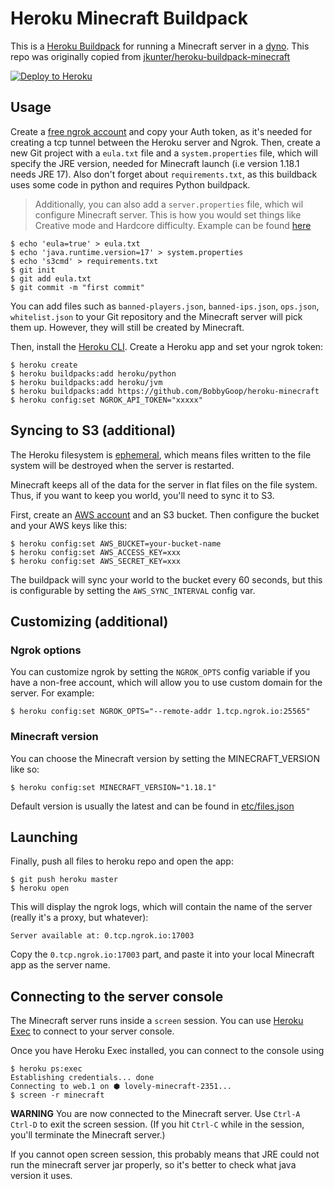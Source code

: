 # Heroku Minecraft Buildpack

This is a [Heroku Buildpack](https://devcenter.heroku.com/articles/buildpacks)
for running a Minecraft server in a [dyno](https://devcenter.heroku.com/articles/dynos). This repo was originally copied from [jkunter/heroku-buildpack-minecraft](https://github.com/jkutner/heroku-buildpack-minecraft)

[![Deploy to Heroku](https://www.herokucdn.com/deploy/button.png)](https://heroku.com/deploy)

## Usage

Create a [free ngrok account](https://ngrok.com/) and copy your Auth token, as it's needed for creating a tcp tunnel between the Heroku server and Ngrok. Then, create a new Git project with a `eula.txt` file and a `system.properties` file, which will specify the JRE version, needed for Minecraft launch (i.e version 1.18.1 needs JRE 17). Also don't forget about `requirements.txt`, as this buildback uses some code in python and requires Python buildpack.
> Additionally, you can also add a `server.properties` file, which wil configure Minecraft server.  This is how you would set things like
Creative mode and Hardcore difficulty. Example can be found [here](https://minecraft.fandom.com/wiki/Server.properties)

```sh-session
$ echo 'eula=true' > eula.txt
$ echo 'java.runtime.version=17' > system.properties
$ echo 's3cmd' > requirements.txt
$ git init
$ git add eula.txt
$ git commit -m "first commit"
```
You can add files such as `banned-players.json`, `banned-ips.json`, `ops.json`,
`whitelist.json` to your Git repository and the Minecraft server will pick them up.
However, they will still be created by Minecraft.

Then, install the [Heroku CLI](https://cli.heroku.com/).
Create a Heroku app and set your ngrok token:

```sh-session
$ heroku create
$ heroku buildpacks:add heroku/python
$ heroku buildpacks:add heroku/jvm
$ heroku buildpacks:add https://github.com/BobbyGoop/heroku-minecraft
$ heroku config:set NGROK_API_TOKEN="xxxxx"
```
## Syncing to S3 (additional)

The Heroku filesystem is [ephemeral](https://devcenter.heroku.com/articles/dynos#ephemeral-filesystem),
which means files written to the file system will be destroyed when the server is restarted.

Minecraft keeps all of the data for the server in flat files on the file system.
Thus, if you want to keep you world, you'll need to sync it to S3.

First, create an [AWS account](https://aws.amazon.com/) and an S3 bucket. Then configure the bucket
and your AWS keys like this:

```
$ heroku config:set AWS_BUCKET=your-bucket-name
$ heroku config:set AWS_ACCESS_KEY=xxx
$ heroku config:set AWS_SECRET_KEY=xxx
```

The buildpack will sync your world to the bucket every 60 seconds, but this is configurable by setting the `AWS_SYNC_INTERVAL` config var.
## Customizing (additional)

### Ngrok options

You can customize ngrok by setting the `NGROK_OPTS` config variable if you have a non-free account, which will allow you to use custom domain for the server. For example:

```
$ heroku config:set NGROK_OPTS="--remote-addr 1.tcp.ngrok.io:25565"
```

### Minecraft version

You can choose the Minecraft version by setting the MINECRAFT_VERSION like so:

```
$ heroku config:set MINECRAFT_VERSION="1.18.1"
```
Default version is usually the latest and can be found in [etc/files.json](etc/files.json)

## Launching
Finally, push all files to heroku repo and open the app:

```sh-session
$ git push heroku master
$ heroku open
```

This will display the ngrok logs, which will contain the name of the server
(really it's a proxy, but whatever):

```
Server available at: 0.tcp.ngrok.io:17003
```

Copy the `0.tcp.ngrok.io:17003` part, and paste it into your local Minecraft app
as the server name.

## Connecting to the server console

The Minecraft server runs inside a `screen` session. You can use [Heroku Exec](https://devcenter.heroku.com/articles/heroku-exec) to connect to your server console.

Once you have Heroku Exec installed, you can connect to the console using

```
$ heroku ps:exec
Establishing credentials... done
Connecting to web.1 on ⬢ lovely-minecraft-2351...
$ screen -r minecraft
```

**WARNING** You are now connected to the Minecraft server. Use `Ctrl-A Ctrl-D` to exit the screen session.
(If you hit `Ctrl-C` while in the session, you'll terminate the Minecraft server.)

If you cannot open screen session, this probably means that JRE could not run the minecraft server jar properly, so it's better to check what java version it uses.